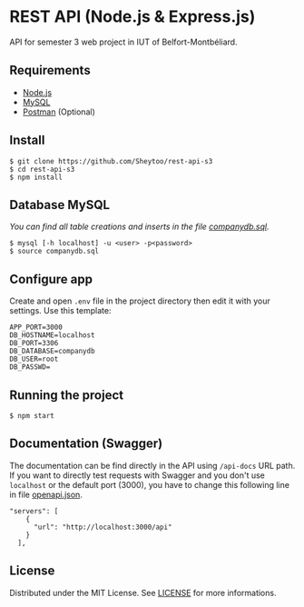 # REST API (Node.js & Express.js)

API for semester 3 web project in IUT of Belfort-Montbéliard.

## Requirements

- [Node.js](https://nodejs.org/)
- [MySQL](https://www.mysql.com/)
- [Postman](https://www.postman.com/) (Optional)

## Install

    $ git clone https://github.com/Sheytoo/rest-api-s3
    $ cd rest-api-s3
    $ npm install

## Database MySQL
_You can find all table creations and inserts in the file [companydb.sql](companydb.sql)._

    $ mysql [-h localhost] -u <user> -p<password>
    $ source companydb.sql

## Configure app

Create and open `.env` file in the project directory then edit it with your settings. Use this template:

```
APP_PORT=3000
DB_HOSTNAME=localhost
DB_PORT=3306
DB_DATABASE=companydb
DB_USER=root
DB_PASSWD=
```

## Running the project

    $ npm start

## Documentation (Swagger)
The documentation can be find directly in the API using `/api-docs` URL path.
If you want to directly test requests with Swagger and you don't use `localhost`
or the default port (3000), you have to change this following line in file
[openapi.json](openapi.json).

```
"servers": [
    {
      "url": "http://localhost:3000/api"
    }
  ],
```

## License

Distributed under the MIT License. See [LICENSE](LICENSE) for more informations.